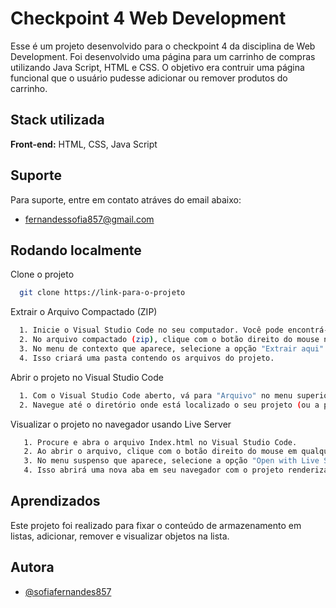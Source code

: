 
# Checkpoint 4 Web Development

Esse é um projeto desenvolvido para o checkpoint 4 da disciplina de Web Development. Foi desenvolvido uma página para um carrinho de compras utilizando Java Script, HTML e CSS. 
O objetivo era contruir uma página funcional que o usuário pudesse adicionar ou remover produtos do carrinho. 

## Stack utilizada

**Front-end:** HTML, CSS, Java Script


## Suporte

Para suporte, entre em contato atráves do email abaixo: 

- fernandessofia857@gmail.com


## Rodando localmente

Clone o projeto

```bash
  git clone https://link-para-o-projeto
```

Extrair o Arquivo Compactado (ZIP)

```bash
  1. Inicie o Visual Studio Code no seu computador. Você pode encontrá-lo no menu de aplicativos ou na barra de tarefas, dependendo do seu sistema operacional.
  2. No arquivo compactado (zip), clique com o botão direito do mouse no arquivo zip.
  3. No menu de contexto que aparece, selecione a opção "Extrair aqui" ou "Extrair tudo" (as opções exatas podem variar dependendo do sistema operacional).
  4. Isso criará uma pasta contendo os arquivos do projeto.

```

Abrir o projeto no Visual Studio Code

```bash
  1. Com o Visual Studio Code aberto, vá para "Arquivo" no menu superior esquerdo e selecione "Abrir Pasta...".
  2. Navegue até o diretório onde está localizado o seu projeto (ou a pasta que você extraiu do arquivo zip) e clique em "Selecionar Pasta" para abrir.
```

Visualizar o projeto no navegador usando Live Server

```bash
   1. Procure e abra o arquivo Index.html no Visual Studio Code.
   2. Ao abrir o arquivo, clique com o botão direito do mouse em qualquer área do código.
   3. No menu suspenso que aparece, selecione a opção "Open with Live Server".
   4. Isso abrirá uma nova aba em seu navegador com o projeto renderizado.
```


## Aprendizados

Este projeto foi realizado para fixar o conteúdo de armazenamento em listas, adicionar, remover e visualizar objetos na lista. 


## Autora
- [@sofiafernandes857](https://github.com/sofiafernandes857)



